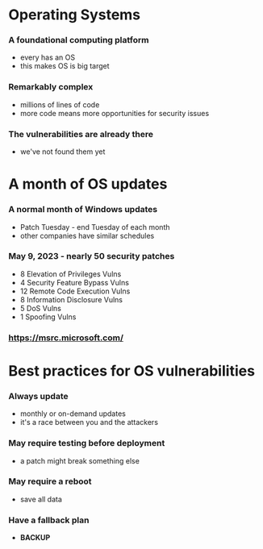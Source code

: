 # Operating Systems
### A foundational computing platform
- every has an OS
- this makes OS is big target
### Remarkably complex
- millions of lines of code
- more code means more opportunities for security issues
### The vulnerabilities are already there
- we've not found them yet
# A month of OS updates
### A normal month of Windows updates
- Patch Tuesday - end Tuesday of each month
- other companies have similar schedules
### May 9, 2023 - nearly 50 security patches
- 8 Elevation of Privileges Vulns
- 4 Security Feature Bypass Vulns
- 12 Remote Code Execution Vulns
- 8 Information Disclosure Vulns
- 5 DoS Vulns
- 1 Spoofing Vulns
### https://msrc.microsoft.com/
# Best practices for OS vulnerabilities
### Always update
- monthly or on-demand updates
- it's a race between you and the attackers
### May require testing before deployment
- a patch might break something else
### May require a reboot
- save all data
### Have a fallback plan
- **BACKUP**
